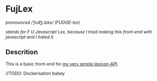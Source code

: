 # FujLex
*pronounced /ˈfʌd͡ʒ.lɛks/ (FUDGE-lex)*

*stands for F U Javascript Lex, because I tried making this front-end with javascript and I hated it*

## Descrition

This is a basic front-end for [my very simple lexicon-API](https://github.com/Sam36502/clexicon).

//TODO: Dockerisation babey